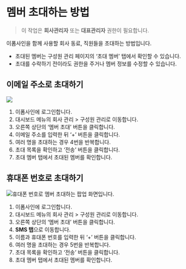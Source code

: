 # 멤버 초대하는 방법

> 이 작업은 **회사관리자** 또는 **대표관리자** 권한이 필요합니다.

이폼사인을 함께 사용할 회사 동료, 직원들을 초대하는 방법입니다.

* 초대된 멤버는 구성원 관리 페이지의 ‘초대 멤버’ 탭에서 확인할 수 있습니다.
* 초대를 수락하기 전이라도 권한을 주거나 멤버 정보를 수정할 수 있습니다.

## 이메일 주소로 초대하기

![](https://www.eformsign.com/kr/support/wp-content/uploads/sites/5/2019/10/%EC%9D%B4%EB%A9%94%EC%9D%BC%EB%A1%9C-%EB%A9%A4%EB%B2%84-%EC%B4%88%EB%8C%80%ED%95%98%EA%B8%B0.gif)

1. 이폼사인에 로그인합니다.
2. 대시보드 메뉴의 회사 관리 &gt; 구성원 관리로 이동합니다.
3. 오른쪽 상단의 ‘멤버 초대’ 버튼을 클릭합니다.
4. 이메일 주소를 입력한 뒤 ‘+’ 버튼을 클릭합니다.
5. 여러 명을 초대하는 경우 4번을 반복합니다.
6. 초대 목록을 확인하고 ‘전송’ 버튼을 클릭합니다.
7. 초대 멤버 탭에서 초대된 멤버를 확인합니다.

## 휴대폰 번호로 초대하기

![&#xD734;&#xB300;&#xD3F0; &#xBC88;&#xD638;&#xB85C; &#xBA64;&#xBC84; &#xCD08;&#xB300;&#xD558;&#xB294; &#xD31D;&#xC5C5; &#xD654;&#xBA74;&#xC785;&#xB2C8;&#xB2E4;.](https://www.eformsign.com/kr/support/wp-content/uploads/sites/5/2019/10/SMS%EB%A1%9C-%EB%A9%A4%EB%B2%84-%EC%B4%88%EB%8C%80%ED%95%98%EA%B8%B0.png)

1. 이폼사인에 로그인합니다.
2. 대시보드 메뉴의 회사 관리 &gt; 구성원 관리로 이동합니다.
3. 오른쪽 상단의 ‘멤버 초대’ 버튼을 클릭합니다.
4. **SMS 탭**으로 이동합니다.
5. 이름과 휴대폰 번호를 입력한 뒤 ‘+’ 버튼을 클릭합니다.
6. 여러 명을 초대하는 경우 5번을 반복합니다.
7. 초대 목록을 확인하고 ‘전송’ 버튼을 클릭합니다.
8. 초대 멤버 탭에서 초대된 멤버를 확인합니다.


